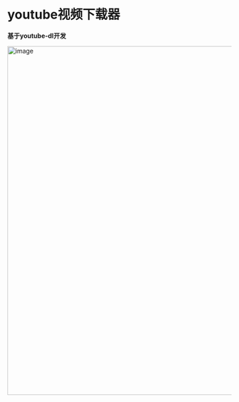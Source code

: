 # youtube视频下载器

**基于youtube-dl开发**

<img width="783" alt="image" src="https://user-images.githubusercontent.com/8213229/178909058-811d43c9-4e5b-447d-9add-408369ade2c3.png">
